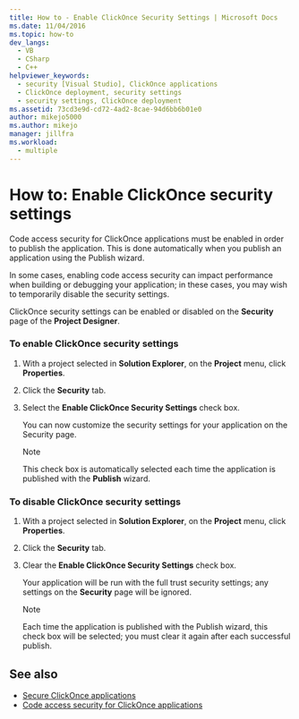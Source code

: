 ```yaml
---
title: How to - Enable ClickOnce Security Settings | Microsoft Docs
ms.date: 11/04/2016
ms.topic: how-to
dev_langs: 
  - VB
  - CSharp
  - C++
helpviewer_keywords: 
  - security [Visual Studio], ClickOnce applications
  - ClickOnce deployment, security settings
  - security settings, ClickOnce deployment
ms.assetid: 73cd3e9d-cd72-4ad2-8cae-94d6bb6b01e0
author: mikejo5000
ms.author: mikejo
manager: jillfra
ms.workload: 
  - multiple
---
```

# How to: Enable ClickOnce security settings
Code access security for ClickOnce applications must be enabled in order to publish the application. This is done automatically when you publish an application using the Publish wizard.

 In some cases, enabling code access security can impact performance when building or debugging your application; in these cases, you may wish to temporarily disable the security settings.

 ClickOnce security settings can be enabled or disabled on the **Security** page of the **Project Designer**.

### To enable ClickOnce security settings

1. With a project selected in **Solution Explorer**, on the **Project** menu, click **Properties**.

2. Click the **Security** tab.

3. Select the **Enable ClickOnce Security Settings** check box.

     You can now customize the security settings for your application on the Security page.

    > [!NOTE]
    > This check box is automatically selected each time the application is published with the **Publish** wizard.

### To disable ClickOnce security settings

1. With a project selected in **Solution Explorer**, on the **Project** menu, click **Properties**.

2. Click the **Security** tab.

3. Clear the **Enable ClickOnce Security Settings** check box.

     Your application will be run with the full trust security settings; any settings on the **Security** page will be ignored.

    > [!NOTE]
    > Each time the application is published with the Publish wizard, this check box will be selected; you must clear it again after each successful publish.

## See also
- [Secure ClickOnce applications](../deployment/securing-clickonce-applications.md)
- [Code access security for ClickOnce applications](../deployment/code-access-security-for-clickonce-applications.md)
